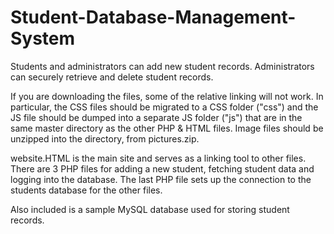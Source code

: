 # Student-Database-Management-System
Students and administrators can add new student records. Administrators can securely retrieve and delete student records.

If you are downloading the files, some of the relative linking will not work. 
In particular, the CSS files should be migrated to a CSS folder ("css")
and the JS file should be dumped into a separate JS folder ("js")
that are in the same master directory as the other PHP & HTML files. 
Image files should be unzipped into the directory, from pictures.zip.

website.HTML is the main site and serves as a linking tool to other files. 
There are 3 PHP files for adding a new student, fetching student data and logging into the database.
The last PHP file sets up the connection to the students database for the other files. 

Also included is a sample MySQL database used for storing student records.
